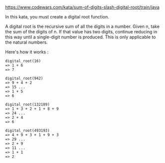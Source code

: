 https://www.codewars.com/kata/sum-of-digits-slash-digital-root/train/java

In this kata, you must create a digital root function.

A digital root is the recursive sum of all the digits in a number. Given n, take the sum of the digits of n.
If that value has two digits, continue reducing in this way until a single-digit number is produced.
This is only applicable to the natural numbers.

Here's how it works :
```
digital_root(16)
=> 1 + 6
=> 7

digital_root(942)
=> 9 + 4 + 2
=> 15 ...
=> 1 + 5
=> 6

digital_root(132189)
=> 1 + 3 + 2 + 1 + 8 + 9
=> 24 ...
=> 2 + 4
=> 6

digital_root(493193)
=> 4 + 9 + 3 + 1 + 9 + 3
=> 29 ...
=> 2 + 9
=> 11 ...
=> 1 + 1
=> 2
```
